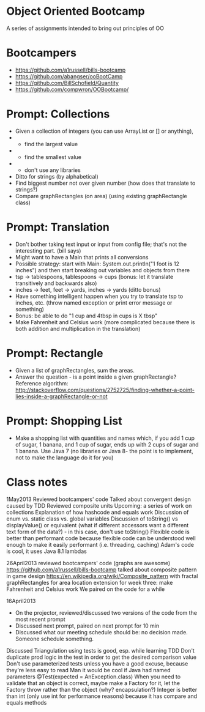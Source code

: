 Object Oriented Bootcamp
===========

A series of assignments intended to bring out principles of OO

Bootcampers
===========

* https://github.com/a1russell/bills-bootcamp
* https://github.com/abangser/ooBootCamp
* https://github.com/BillSchofield/Quantity
* https://github.com/compwron/OOBootcamp/


Prompt: Collections
===========

* Given a collection of integers (you can use ArrayList or [] or anything),
* * find the largest value
* * find the smallest value
* * don't use any libraries
* Ditto for strings (by alphabetical)
* Find biggest number not over given number (how does that translate to strings?)
* Compare graphRectangles (on area) (using existing graphRectangle class)


Prompt: Translation
===========

* Don't bother taking text input or input from config file; that's not the interesting part. (bill says)
* Might want to have a Main that prints all conversions
* Possible strategy: start with Main: System.out.println("1 foot is 12 inches") and then start breaking out variables and objects from there
* tsp -> tablespoons, tablespoons -> cups (bonus: let it translate transitively and backwards also)
* inches -> feet, feet -> yards, inches -> yards (ditto bonus)
* Have something intelligent happen when you try to translate tsp to inches, etc. (throw named exception or print error message or something)
* Bonus: be able to do "1 cup and 4tbsp in cups is X tbsp"
* Make Fahrenheit and Celsius work (more complicated because there is both addition and multiplication in the translation)


Prompt: Rectangle
===========

*  Given a list of graphRectangles, sum the areas.
*  Answer the question - is a point inside a given graphRectangle? Reference algorithm: http://stackoverflow.com/questions/2752725/finding-whether-a-point-lies-inside-a-graphRectangle-or-not

Prompt: Shopping List
===========

*  Make a shopping list with quantities and names which, if you add 1 cup of sugar, 1 banana, and 1 cup of sugar, ends up with 2 cups of sugar and 1 banana. Use Java 7 (no libraries or Java 8- the point is to implement, not to make the language do it for you)


Class notes
===========

1May2013
Reviewed bootcampers' code
Talked about convergent design caused by TDD
Reviewed composite units
Upcoming: a series of work on collections
Explanation of how hashcode and equals work
Discussion of enum vs. static class vs. global variables
Discussion of toString() vs displayValue() or equivalent (what if different accessors want a different text form of the data?) - in this case, don't use toString()
Flexible code is better than performant code because flexible code can be understood well enough to make it easily performant (i.e. threading, caching)
Adam's code is cool, it uses Java 8.1 lambdas

26April2013
reviewed bootcampers' code (graphs are awesome) https://github.com/a1russell/bills-bootcamp
talked about composite pattern in game design https://en.wikipedia.org/wiki/Composite_pattern with fractal graphRectangles for area location
extension for week three: make Fahrenheit and Celsius work
We paired on the code for a while

16April2013
- On the projector, reviewed/discussed two versions of the code from the most recent prompt
- Discussed next prompt, paired on next prompt for 10 min
- Discussed what our meeting schedule should be: no decision made. Someone schedule something.

Discussed
Triangulation using tests is good, esp. while learning TDD
Don't duplicate prod logic in the test in order to get the desired comparison value
Don't use parameterized tests unless you have a good excuse, because they're less easy to read
Man it would be cool if Java had named parameters
@Test(expected = AnException.class)
When you need to validate that an object is correct, maybe make a Factory for it, let the Factory throw rather than the object (why? encapsulation?)
Integer is better than int (only use int for performance reasons) because it has compare and equals methods
